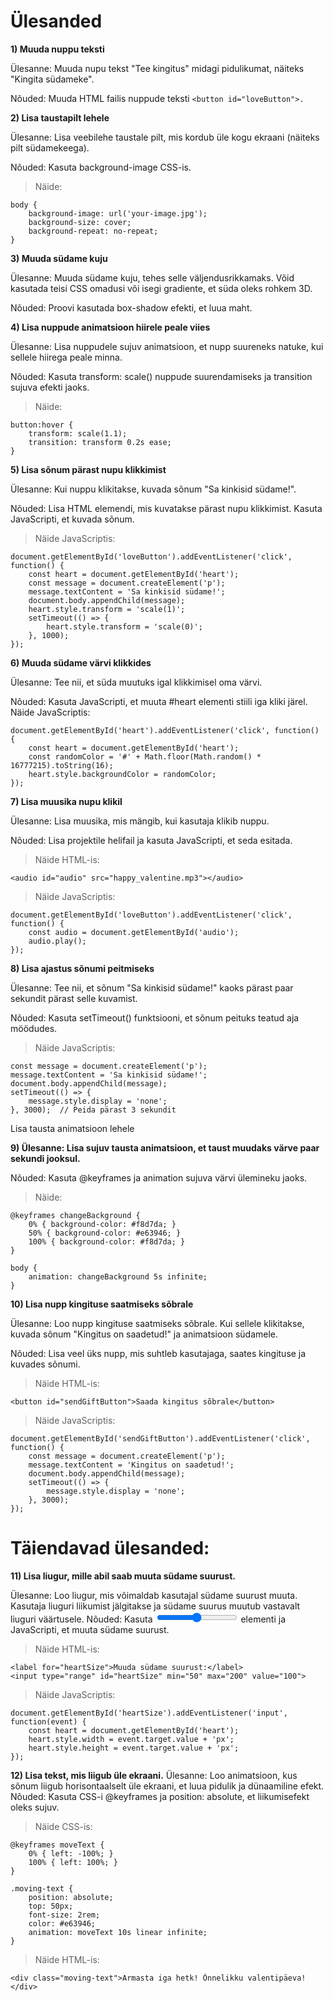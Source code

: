 # Ülesanded
**1) Muuda nuppu teksti**


Ülesanne: Muuda nupu tekst "Tee kingitus" midagi pidulikumat, näiteks "Kingita südameke".

Nõuded: Muuda HTML failis nuppude teksti ```<button id="loveButton">.```

**2) Lisa taustapilt lehele**

Ülesanne: Lisa veebilehe taustale pilt, mis kordub üle kogu ekraani (näiteks pilt südamekeega).

Nõuded: Kasuta background-image CSS-is. 
> Näide:
```
body {
    background-image: url('your-image.jpg');
    background-size: cover;
    background-repeat: no-repeat;
}
```
**3) Muuda südame kuju** 

Ülesanne: Muuda südame kuju, tehes selle väljendusrikkamaks. Võid kasutada teisi CSS omadusi või isegi gradiente, et süda oleks rohkem 3D.

Nõuded: Proovi kasutada box-shadow efekti, et luua maht.

**4) Lisa nuppude animatsioon hiirele peale viies** 

Ülesanne: Lisa nuppudele sujuv animatsioon, et nupp suureneks natuke, kui sellele hiirega peale minna.

Nõuded: Kasuta transform: scale() nuppude suurendamiseks ja transition sujuva efekti jaoks. 
> Näide:
```
button:hover {
    transform: scale(1.1);
    transition: transform 0.2s ease;
}
```
**5) Lisa sõnum pärast nupu klikkimist**

Ülesanne: Kui nuppu klikitakse, kuvada sõnum "Sa kinkisid südame!".

Nõuded: Lisa HTML elemendi, mis kuvatakse pärast nupu klikkimist. Kasuta JavaScripti, et kuvada sõnum. 
> Näide JavaScriptis:
```
document.getElementById('loveButton').addEventListener('click', function() {
    const heart = document.getElementById('heart');
    const message = document.createElement('p');
    message.textContent = 'Sa kinkisid südame!';
    document.body.appendChild(message);
    heart.style.transform = 'scale(1)';
    setTimeout(() => {
        heart.style.transform = 'scale(0)';
    }, 1000);
});
```
**6) Muuda südame värvi klikkides**

Ülesanne: Tee nii, et süda muutuks igal klikkimisel oma värvi.

Nõuded: Kasuta JavaScripti, et muuta #heart elementi stiili iga kliki järel. Näide JavaScriptis:
```
document.getElementById('heart').addEventListener('click', function() {
    const heart = document.getElementById('heart');
    const randomColor = '#' + Math.floor(Math.random() * 16777215).toString(16);
    heart.style.backgroundColor = randomColor;
});
```
**7) Lisa muusika nupu klikil**

Ülesanne: Lisa muusika, mis mängib, kui kasutaja klikib nuppu.

Nõuded: Lisa projektile helifail ja kasuta JavaScripti, et seda esitada. 
> Näide HTML-is:
```
<audio id="audio" src="happy_valentine.mp3"></audio>
```
> Näide JavaScriptis:
```
document.getElementById('loveButton').addEventListener('click', function() {
    const audio = document.getElementById('audio');
    audio.play();
});
```
**8) Lisa ajastus sõnumi peitmiseks**

Ülesanne: Tee nii, et sõnum "Sa kinkisid südame!" kaoks pärast paar sekundit pärast selle kuvamist.

Nõuded: Kasuta setTimeout() funktsiooni, et sõnum peituks teatud aja möödudes. 
>Näide JavaScriptis:
```
const message = document.createElement('p');
message.textContent = 'Sa kinkisid südame!';
document.body.appendChild(message);
setTimeout(() => {
    message.style.display = 'none';
}, 3000);  // Peida pärast 3 sekundit
```
Lisa tausta animatsioon lehele

**9) Ülesanne: Lisa sujuv tausta animatsioon, et taust muudaks värve paar sekundi jooksul.**

Nõuded: Kasuta @keyframes ja animation sujuva värvi ülemineku jaoks. 
>Näide:
```
@keyframes changeBackground {
    0% { background-color: #f8d7da; }
    50% { background-color: #e63946; }
    100% { background-color: #f8d7da; }
}

body {
    animation: changeBackground 5s infinite;
}
```
**10) Lisa nupp kingituse saatmiseks sõbrale**

Ülesanne: Loo nupp kingituse saatmiseks sõbrale. Kui sellele klikitakse, kuvada sõnum "Kingitus on saadetud!" ja animatsioon südamele.

Nõuded: Lisa veel üks nupp, mis suhtleb kasutajaga, saates kingituse ja kuvades sõnumi. 
> Näide HTML-is:

```
<button id="sendGiftButton">Saada kingitus sõbrale</button>
```
>Näide JavaScriptis:
```
document.getElementById('sendGiftButton').addEventListener('click', function() {
    const message = document.createElement('p');
    message.textContent = 'Kingitus on saadetud!';
    document.body.appendChild(message);
    setTimeout(() => {
        message.style.display = 'none';
    }, 3000);
});
```
#  Täiendavad ülesanded:
**11) Lisa liugur, mille abil saab muuta südame suurust.**

 Ülesanne: Loo liugur, mis võimaldab kasutajal südame suurust muuta. Kasutaja liuguri liikumist jälgitakse ja südame suurus muutub vastavalt liuguri väärtusele.
    Nõuded: Kasuta <input type="range"> elementi ja JavaScripti, et muuta südame suurust.
    
>Näide HTML-is:
   
```
<label for="heartSize">Muuda südame suurust:</label>
<input type="range" id="heartSize" min="50" max="200" value="100">
```
>Näide JavaScriptis:
```
document.getElementById('heartSize').addEventListener('input', function(event) {
    const heart = document.getElementById('heart');
    heart.style.width = event.target.value + 'px';
    heart.style.height = event.target.value + 'px';
});
```
**12) Lisa tekst, mis liigub üle ekraani.**
Ülesanne: Loo animatsioon, kus sõnum liigub horisontaalselt üle ekraani, et luua pidulik ja dünaamiline efekt.
Nõuded: Kasuta CSS-i @keyframes ja position: absolute, et liikumisefekt oleks sujuv.

>Näide CSS-is:
```
@keyframes moveText {
    0% { left: -100%; }
    100% { left: 100%; }
}

.moving-text {
    position: absolute;
    top: 50px;
    font-size: 2rem;
    color: #e63946;
    animation: moveText 10s linear infinite;
}

```
>Näide HTML-is:
```
<div class="moving-text">Armasta iga hetk! Õnnelikku valentipäeva!</div>
```
